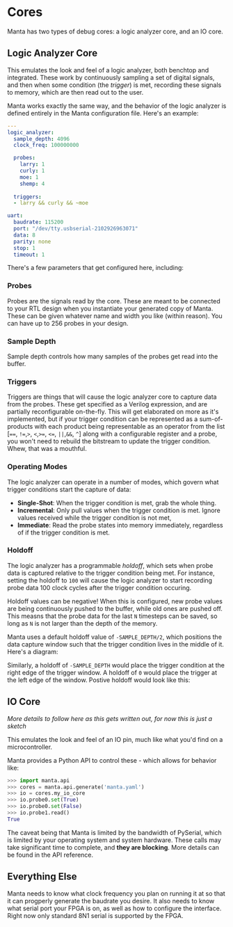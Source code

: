 # Cores

Manta has two types of debug cores: a logic analyzer core, and an IO core.

## Logic Analyzer Core

This emulates the look and feel of a logic analyzer, both benchtop and integrated. These work by continuously sampling a set of digital signals, and then when some condition (the _trigger_) is met, recording these signals to memory, which are then read out to the user. 

Manta works exactly the same way, and the behavior of the logic analyzer is defined entirely in the Manta configuration file. Here's an example:

```yaml
---
logic_analyzer:
  sample_depth: 4096
  clock_freq: 100000000

  probes:
    larry: 1
    curly: 1
    moe: 1
    shemp: 4
    
  triggers:
  - larry && curly && ~moe

uart:
  baudrate: 115200
  port: "/dev/tty.usbserial-2102926963071"
  data: 8
  parity: none
  stop: 1
  timeout: 1
```

There's a few parameters that get configured here, including:

### Probes

Probes are the signals read by the core. These are meant to be connected to your RTL design when you instantiate your generated copy of Manta. These can be given whatever name and width you like (within reason). You can have up to 256 probes in your design. 

### Sample Depth

Sample depth controls how many samples of the probes get read into the buffer.

### Triggers

Triggers are things that will cause the logic analyzer core to capture data from the probes. These get specified as a Verilog expression, and are partially reconfigurable on-the-fly. This will get elaborated on more as it's implemented, but if your trigger condition can be represented as a sum-of-products with each product being representable as an operator from the list [`==`, `!=`,`>`, `<`,`>=`, `<=`, `||`,`&&`, `^`]  along with a configurable register and a probe, you won't need to rebuild the bitstream to update the trigger condition. Whew, that was a mouthful.

### Operating Modes

The logic analyzer can operate in a number of modes, which govern what trigger conditions start the capture of data:

* __Single-Shot__: When the trigger condition is met, grab the whole thing.
* __Incremental__: Only pull values when the trigger condition is met. Ignore values received while the trigger condition is not met,
* __Immediate__: Read the probe states into memory immediately, regardless of if the trigger condition is met.

### Holdoff

The logic analyzer has a programmable _holdoff_, which sets when probe data is captured relative to the trigger condition being met. For instance, setting the holdoff to `100` will cause the logic analyzer to start recording probe data 100 clock cycles after the trigger condition occuring. 

Holdoff values can be negative! When this is configured, new probe values are being continuously pushed to the buffer, while old ones are pushed off. This measns that the probe data for the last `N` timesteps can be saved, so long as `N` is not larger than the depth of the memory.  

Manta uses a default holdoff value of `-SAMPLE_DEPTH/2`, which positions the data capture window such that the trigger condition lives in the middle of it. Here's a diagram:

Similarly, a holdoff of `-SAMPLE_DEPTH` would place the trigger condition at the right edge of the trigger window. A holdoff of `0` would place the trigger at the left edge of the window. Postive holdoff would look like this:


## IO Core

_More details to follow here as this gets written out, for now this is just a sketch_

This emulates the look and feel of an IO pin, much like what you'd find on a microcontroller. 

Manta provides a Python API to control these - which allows for behavior like:

```python
>>> import manta.api
>>> cores = manta.api.generate('manta.yaml')
>>> io = cores.my_io_core
>>> io.probe0.set(True)
>>> io.probe0.set(False)
>>> io.probe1.read()
True
```

The caveat being that Manta is limited by the bandwidth of PySerial, which is limited by your operating system and system hardware. These calls may take significant time to complete, and __they are blocking__. More details can be found in the API reference.

## Everything Else

Manta needs to know what clock frequency you plan on running it at so that it can progperly generate the baudrate you desire. It also needs to know what serial port your FPGA is on, as well as how to configure the interface. Right now only standard 8N1 serial is supported by the FPGA.